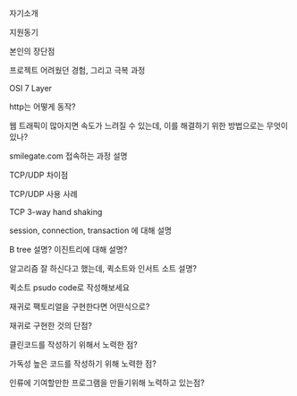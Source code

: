 자기소개

지원동기

본인의 장단점

프로젝트 어려웠던 경험, 그리고 극복 과정



OSI 7 Layer

http는 어떻게 동작?

웹 트래픽이 많아지면 속도가 느려질 수 있는데, 이를 해결하기 위한 방법으로는 무엇이 있나?

smilegate.com 접속하는 과정 설명

TCP/UDP 차이점

TCP/UDP 사용 사례

TCP 3-way hand shaking

session, connection, transaction 에 대해 설명

B tree 설명? 이진트리에 대해 설명?



알고리즘 잘 하신다고 했는데, 퀵소트와 인서트 소트 설명?

퀵소트 psudo code로 작성해보세요

재귀로 팩토리얼을 구현한다면 어떤식으로?

재귀로 구현한 것의 단점?

클린코드를 작성하기 위해서 노력한 점?

가독성 높은 코드를 작성하기 위해 노력한 점?

인류에 기여할만한 프로그램을 만들기위해 노력하고 있는점?



